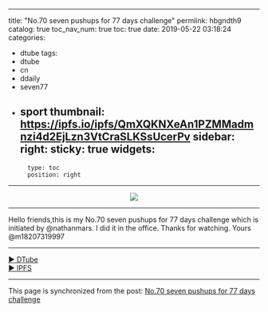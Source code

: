
---
title: "No.70 seven pushups for 77 days challenge"
permlink: hbgndth9
catalog: true
toc_nav_num: true
toc: true
date: 2019-05-22 03:18:24
categories:
- dtube
tags:
- dtube
- cn
- ddaily
- seven77
- sport
thumbnail: https://ipfs.io/ipfs/QmXQKNXeAn1PZMMadmnzi4d2EjLzn3VtCraSLKSsUcerPv
sidebar:
    right:
        sticky: true
widgets:
    -
        type: toc
        position: right
---


<center><a href='https://d.tube/#!/v/m18207319997/hbgndth9'><img src='https://ipfs.io/ipfs/QmXQKNXeAn1PZMMadmnzi4d2EjLzn3VtCraSLKSsUcerPv'></a></center><hr>

Hello friends,this is my No.70 seven pushups for 77 days challenge which is initiated by @nathanmars.
I did it in the office.
Thanks for watching.
Yours @m18207319997

<hr><a href='https://d.tube/#!/v/m18207319997/hbgndth9'> ▶️ DTube</a><br /><a href='https://ipfs.io/ipfs/QmV36qSSA7SjHffFhA1X7AvvTVARppNixk2xXDpM5KHKFd'> ▶️ IPFS</a>

- - -

This page is synchronized from the post: [No.70 seven pushups for 77 days challenge](https://steemit.com/@m18207319997/hbgndth9)
